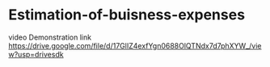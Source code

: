 # Estimation-of-buisness-expenses

video Demonstration link https://drive.google.com/file/d/17GlIZ4exfYgn0688OlQTNdx7d7phXYW_/view?usp=drivesdk
